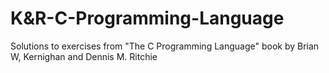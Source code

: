 # K&R-C-Programming-Language
Solutions to exercises from "The C Programming Language" book by Brian W, Kernighan and Dennis M. Ritchie
